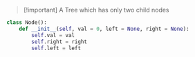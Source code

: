 > [!important] A Tree which has only two child nodes

```python
class Node():
    def __init__(self, val = 0, left = None, right = None):
        self.val = val
        self.right = right
        self.left = left
```
